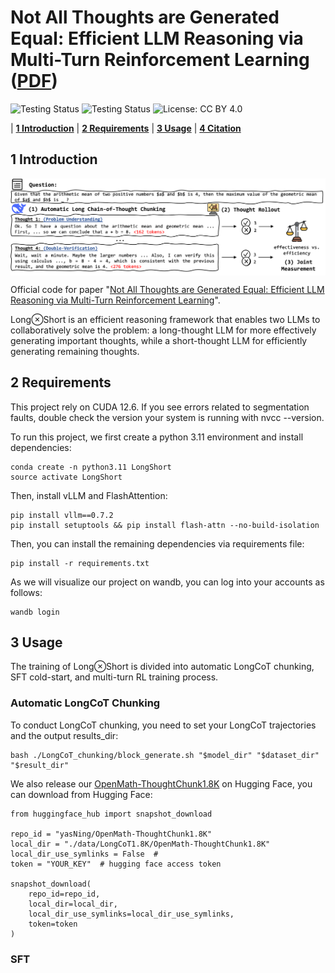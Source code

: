 # Not All Thoughts are Generated Equal: Efficient LLM Reasoning via Multi-Turn Reinforcement Learning ([PDF](https://arxiv.org/pdf/2505.11827))

<p align="center">

![Testing Status](https://img.shields.io/badge/docs-in_progress-green)
![Testing Status](https://img.shields.io/badge/pypi_package-in_progress-green)
![License: CC BY 4.0](https://img.shields.io/badge/license-CC%20BY%204.0-blue)

</p>

<p align="center">

| **[1 Introduction](#introduction)** 
| **[2 Requirements](#requirements)**
| **[3 Usage](#usage)**
| **[4 Citation](#citation)**

</p>

## 1 Introduction
<div style="display: flex; justify-content: center;">
  <img src="https://github.com/usail-hkust/LongShort/blob/main/figure/fig1.png">
</div>

Official code for paper "[Not All Thoughts are Generated Equal: Efficient LLM Reasoning via Multi-Turn Reinforcement Learning](https://arxiv.org/pdf/2505.11827)".

Long⊗Short is an efficient reasoning framework that enables two LLMs to collaboratively solve the problem: a long-thought LLM for more effectively generating important thoughts, while a short-thought LLM for efficiently generating remaining thoughts.

## 2 Requirements

This project rely on CUDA 12.6. If you see errors related to segmentation faults, double check the version your system is running with nvcc --version.

To run this project, we first create a python 3.11 environment and install dependencies:

```
conda create -n python3.11 LongShort
source activate LongShort
```

Then, install vLLM and FlashAttention:

```
pip install vllm==0.7.2
pip install setuptools && pip install flash-attn --no-build-isolation
```

Then, you can install the remaining dependencies via requirements file:

```
pip install -r requirements.txt
```

As we will visualize our project on wandb, you can log into your accounts as follows:

```
wandb login
```

## 3 Usage

The training of Long⊗Short is divided into automatic LongCoT chunking, SFT cold-start, and multi-turn RL training process.

### Automatic LongCoT Chunking

To conduct LongCoT chunking, you need to set your LongCoT trajectories and the output results_dir:

```
bash ./LongCoT_chunking/block_generate.sh "$model_dir" "$dataset_dir" "$result_dir"
```

We also release our [OpenMath-ThoughtChunk1.8K](https://huggingface.co/datasets/yasNing/OpenMath-ThoughtChunk1.8K) on Hugging Face, you can download from Hugging Face:

```
from huggingface_hub import snapshot_download

repo_id = "yasNing/OpenMath-ThoughtChunk1.8K" 
local_dir = "./data/LongCoT1.8K/OpenMath-ThoughtChunk1.8K"  
local_dir_use_symlinks = False  #
token = "YOUR_KEY"  # hugging face access token

snapshot_download(
    repo_id=repo_id,
    local_dir=local_dir,
    local_dir_use_symlinks=local_dir_use_symlinks,
    token=token
)
```

### SFT 





